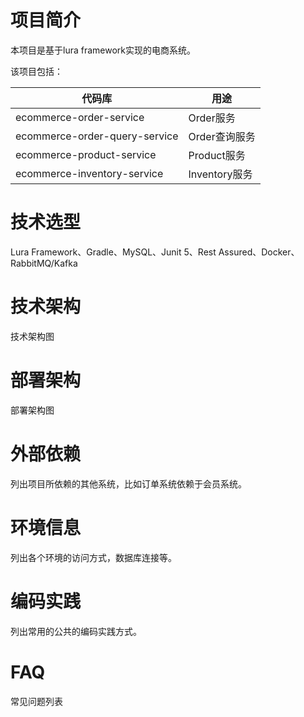 # 项目简介
本项目是基于lura framework实现的电商系统。

该项目包括：

|代码库|用途|
| --- | --- | 
|ecommerce-order-service|Order服务|
|ecommerce-order-query-service|Order查询服务|
|ecommerce-product-service|Product服务|
|ecommerce-inventory-service|Inventory服务|

# 技术选型
Lura Framework、Gradle、MySQL、Junit 5、Rest Assured、Docker、RabbitMQ/Kafka


# 技术架构
技术架构图

# 部署架构
部署架构图

# 外部依赖
列出项目所依赖的其他系统，比如订单系统依赖于会员系统。

# 环境信息
列出各个环境的访问方式，数据库连接等。

# 编码实践
列出常用的公共的编码实践方式。

# FAQ
常见问题列表

